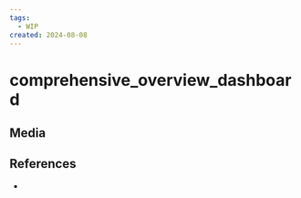 ```yaml
---
tags:
  - WIP
created: 2024-08-08
---
```


# comprehensive_overview_dashboard

## Media

## References

- 
